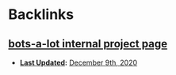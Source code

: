
# Backlinks
## [bots-a-lot internal project page](<bots-a-lot internal project page.md>)
- **[Last Updated](<Last Updated.md>):** [December 9th, 2020](<December 9th, 2020.md>)

